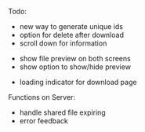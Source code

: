 Todo:

- new way to generate unique ids
- option for delete after download
- scroll down for information
<!-- - style for mobile -->
- show file preview on both screens
- show option to show/hide preview
<!-- - account for long file names -->
- loading indicator for download page
<!-- - add url picker -->
<!-- - add clear file button on upload screen -->
<!-- - use context api for state in upload mode -->

Functions on Server:

<!-- - human readable url generator
  - deal with collisions
(https://aistudio.google.com/prompts/13BV6IdfJi5lqTNLjSWaDqElYP3NKTFdV) -->
<!-- - accept API request -->
<!-- - upload file to R2 -->
<!-- - create data object -->
<!-- - insert data in database -->
- handle shared file expiring
- error feedback
